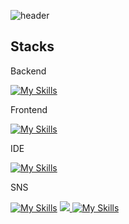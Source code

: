 ![header](https://capsule-render.vercel.app/api?type=transparent&color=000000&height=150&section=header&text=Welcome_in_yunho_island!&fontColor=8bb9e3&fontSize=40&animation=fadeIn&fontAlignY=55)


## Stacks

Backend

[![My Skills](https://skills.thijs.gg/icons?i=java,ruby,py,c,cpp)](https://skills.thijs.gg)

Frontend

[![My Skills](https://skills.thijs.gg/icons?i=js,html,css)](https://skills.thijs.gg)

IDE

[![My Skills](https://skills.thijs.gg/icons?i=idea,eclipse,visualstudio,vscode)](https://skills.thijs.gg)

SNS

    
[![My Skills](https://skills.thijs.gg/icons?i=github,git)](https://skills.thijs.gg)
<a href="https://www.instagram.com/u._.no02">
        <img src="https://skills.thijs.gg/icons?i=instagram"> 
    </a>
[![My Skills](https://skills.thijs.gg/icons?i=notion,obsidian)](https://skills.thijs.gg)


<!--

**yunhoch0i/yunhoch0i** is a ✨ _special_ ✨ repository because its `README.md` (this file) appears on your GitHub profile.

Here are some ideas to get you started:

- 🔭 I’m currently working on ...
- 🌱 I’m currently learning ...
- 👯 I’m looking to collaborate on ...
- 🤔 I’m looking for help with ...
- 💬 Ask me about ...
- 📫 How to reach me: ...
- 😄 Pronouns: ...
- ⚡ Fun fact: ...
-->
